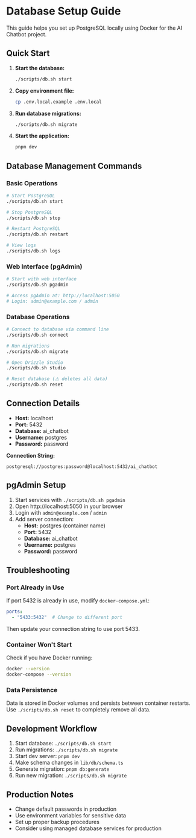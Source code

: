 # Database Setup Guide

This guide helps you set up PostgreSQL locally using Docker for the AI Chatbot project.

## Quick Start

1. **Start the database:**
   ```bash
   ./scripts/db.sh start
   ```

2. **Copy environment file:**
   ```bash
   cp .env.local.example .env.local
   ```

3. **Run database migrations:**
   ```bash
   ./scripts/db.sh migrate
   ```

4. **Start the application:**
   ```bash
   pnpm dev
   ```

## Database Management Commands

### Basic Operations
```bash
# Start PostgreSQL
./scripts/db.sh start

# Stop PostgreSQL
./scripts/db.sh stop

# Restart PostgreSQL
./scripts/db.sh restart

# View logs
./scripts/db.sh logs
```

### Web Interface (pgAdmin)
```bash
# Start with web interface
./scripts/db.sh pgadmin

# Access pgAdmin at: http://localhost:5050
# Login: admin@example.com / admin
```

### Database Operations
```bash
# Connect to database via command line
./scripts/db.sh connect

# Run migrations
./scripts/db.sh migrate

# Open Drizzle Studio
./scripts/db.sh studio

# Reset database (⚠️ deletes all data)
./scripts/db.sh reset
```

## Connection Details

- **Host:** localhost
- **Port:** 5432
- **Database:** ai_chatbot
- **Username:** postgres
- **Password:** password

**Connection String:**
```
postgresql://postgres:password@localhost:5432/ai_chatbot
```

## pgAdmin Setup

1. Start services with `./scripts/db.sh pgadmin`
2. Open http://localhost:5050 in your browser
3. Login with `admin@example.com` / `admin`
4. Add server connection:
   - **Host:** postgres (container name)
   - **Port:** 5432
   - **Database:** ai_chatbot
   - **Username:** postgres
   - **Password:** password

## Troubleshooting

### Port Already in Use
If port 5432 is already in use, modify `docker-compose.yml`:
```yaml
ports:
  - "5433:5432"  # Change to different port
```

Then update your connection string to use port 5433.

### Container Won't Start
Check if you have Docker running:
```bash
docker --version
docker-compose --version
```

### Data Persistence
Data is stored in Docker volumes and persists between container restarts. Use `./scripts/db.sh reset` to completely remove all data.

## Development Workflow

1. Start database: `./scripts/db.sh start`
2. Run migrations: `./scripts/db.sh migrate`
3. Start dev server: `pnpm dev`
4. Make schema changes in `lib/db/schema.ts`
5. Generate migration: `pnpm db:generate`
6. Run new migration: `./scripts/db.sh migrate`

## Production Notes

- Change default passwords in production
- Use environment variables for sensitive data
- Set up proper backup procedures
- Consider using managed database services for production